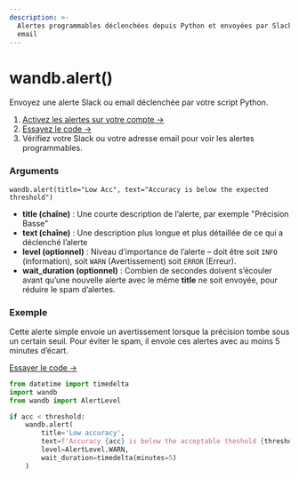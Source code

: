 ```yaml
---
description: >-
  Alertes programmables déclenchées depuis Python et envoyées par Slack ou par
  email
---
```


# wandb.alert\(\)

Envoyez une alerte Slack ou email déclenchée par votre script Python.

1.  [Activez les alertes sur votre compte →](https://docs.wandb.ai/app/features/alerts)
2.  [Essayez le code →](http://tiny.cc/wb-alerts)
3. Vérifiez votre Slack ou votre adresse email pour voir les alertes programmables.

### Arguments

`wandb.alert(title="Low Acc", text="Accuracy is below the expected threshold")`

* **title \(chaîne\)** : Une courte description de l’alerte, par exemple "Précision Basse"
* **text \(chaîne\)** : Une description plus longue et plus détaillée de ce qui a déclenché l’alerte
* **level \(optionnel\)** : Niveau d’importance de l’alerte – doit être soit `INFO` \(information\), soit `WARN` \(Avertissement\) soit `ERROR` \(Erreur\). 
*  **wait\_duration \(optionnel\)** : Combien de secondes doivent s’écouler avant qu’une nouvelle alerte avec le même **title** ne soit envoyée, pour réduire le spam d’alertes.

###  Exemple

 Cette alerte simple envoie un avertissement lorsque la précision tombe sous un certain seuil. Pour éviter le spam, il envoie ces alertes avec au moins 5 minutes d’écart.

[Essayer le code →](http://tiny.cc/wb-alerts)

```python
from datetime import timedelta
import wandb
from wandb import AlertLevel

if acc < threshold:
    wandb.alert(
        title='Low accuracy', 
        text=f'Accuracy {acc} is below the acceptable theshold {threshold}',
        level=AlertLevel.WARN,
        wait_duration=timedelta(minutes=5)
    )
```

